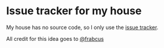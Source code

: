 Issue tracker for my house
==========================

My house has no source code, so I only use the [issue tracker](https://github.com/djbender/house/issues).

All credit for this idea goes to [@frabcus](https://github.com/frabcus)
